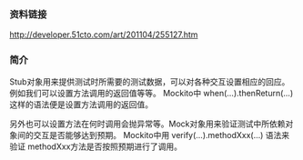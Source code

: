 ### 资料链接

http://developer.51cto.com/art/201104/255127.htm

### 简介

Stub对象用来提供测试时所需要的测试数据，可以对各种交互设置相应的回应。例如我们可以设置方法调用的返回值等等。
Mockito中 when(…).thenReturn(…) 这样的语法便是设置方法调用的返回值。

另外也可以设置方法在何时调用会抛异常等。Mock对象用来验证测试中所依赖对象间的交互是否能够达到预期。 
Mockito中用 verify(…).methodXxx(…) 语法来验证 methodXxx方法是否按照预期进行了调用。
